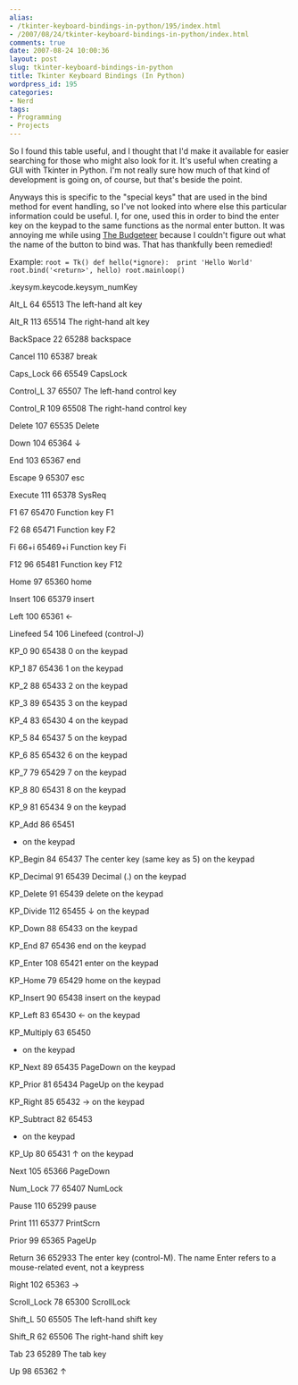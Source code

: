 ```yaml
---
alias:
- /tkinter-keyboard-bindings-in-python/195/index.html
- /2007/08/24/tkinter-keyboard-bindings-in-python/index.html
comments: true
date: 2007-08-24 10:00:36
layout: post
slug: tkinter-keyboard-bindings-in-python
title: Tkinter Keyboard Bindings (In Python)
wordpress_id: 195
categories:
- Nerd
tags:
- Programming
- Projects
---
```


So I found this table useful, and I thought that I'd make it available for easier searching for those who might also look for it.  It's useful when creating a GUI with Tkinter in Python.  I'm not really sure how much of that kind of development is going on, of course, but that's beside the point.

Anyways this is specific to the "special keys" that are used in the bind method for event handling, so I've not looked into where else this particular information could be useful.  I, for one, used this in order to bind the enter key on the keypad to the same functions as the normal enter button.  It was annoying me while using [The Budgeteer](http://www.goingthewongway.com/currently-programming/the-budgeteer/) because I couldn't figure out what the name of the button to bind was.  That has thankfully been remedied!

Example:
`root = Tk()
def hello(*ignore): 
    print 'Hello World'
root.bind('<return>', hello)
root.mainloop()
`



.keysym.keycode.keysym_numKey


Alt_L
64
65513
The left-hand alt key



Alt_R
113
65514
The right-hand alt key



BackSpace
22
65288
backspace



Cancel
110
65387
break



Caps_Lock
66
65549
CapsLock



Control_L
37
65507
The left-hand control key



Control_R
109
65508
The right-hand control key



Delete
107
65535
Delete



Down
104
65364
↓



End
103
65367
end



Escape
9
65307
esc



Execute
111
65378
SysReq



F1
67
65470
Function key F1



F2
68
65471
Function key F2



Fi
66+i
65469+i
Function key Fi



F12
96
65481
Function key F12



Home
97
65360
home



Insert
106
65379
insert



Left
100
65361
←



Linefeed
54
106
Linefeed (control-J)



KP_0
90
65438
0 on the keypad



KP_1
87
65436
1 on the keypad



KP_2
88
65433
2 on the keypad



KP_3
89
65435
3 on the keypad



KP_4
83
65430
4 on the keypad



KP_5
84
65437
5 on the keypad



KP_6
85
65432
6 on the keypad



KP_7
79
65429
7 on the keypad



KP_8
80
65431
8 on the keypad



KP_9
81
65434
9 on the keypad



KP_Add
86
65451
+ on the keypad



KP_Begin
84
65437
The center key (same key as 5) on the keypad



KP_Decimal
91
65439
Decimal (.) on the keypad



KP_Delete
91
65439
delete on the keypad



KP_Divide
112
65455
↓ on the keypad



KP_Down
88
65433
on the keypad



KP_End
87
65436
end on the keypad



KP_Enter
108
65421
enter on the keypad



KP_Home
79
65429
home on the keypad



KP_Insert
90
65438
insert on the keypad



KP_Left
83
65430
← on the keypad



KP_Multiply
63
65450
* on the keypad



KP_Next
89
65435
PageDown on the keypad



KP_Prior
81
65434
PageUp on the keypad



KP_Right
85
65432
→ on the keypad



KP_Subtract
82
65453
- on the keypad



KP_Up
80
65431
↑ on the keypad



Next
105
65366
PageDown



Num_Lock
77
65407
NumLock



Pause
110
65299
pause



Print
111
65377
PrintScrn



Prior
99
65365
PageUp



Return
36
652933
The enter key (control-M). The name Enter refers to a mouse-related event, not a keypress




Right
102
65363
→



Scroll_Lock
78
65300
ScrollLock



Shift_L
50
65505
The left-hand shift key



Shift_R
62
65506
The right-hand shift key



Tab
23
65289
The tab key



Up
98
65362
↑


